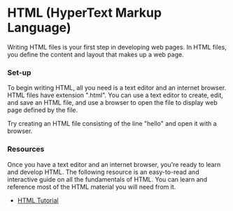 # HTML (HyperText Markup Language)

Writing HTML files is your first step in developing web pages. In HTML files, you define the content and layout that makes up a web page.

### Set-up

To begin writing HTML, all you need is a text editor and an internet browser. HTML files have extension ".html". You can use a text editor to create, edit, and save an HTML file, and use a browser to open the file to display web page defined by the file.

Try creating an HTML file consisting of the line "hello" and open it with a browser.

### Resources

Once you have a text editor and an internet browser, you're ready to learn and develop HTML. The following resource is an easy-to-read and interactive guide on all the fundamentals of HTML. You can learn and reference most of the HTML material you will need from it.
- [HTML Tutorial](https://www.w3schools.com/html/)
